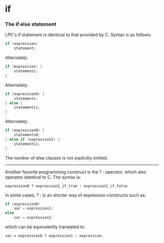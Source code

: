 # if

### The if else statement

LPC's if statement is identical to that provided by C. Syntax is as follows:

```c
if (expression)
    statement;
```

Alternately:

```c
if (expression) {
    statements;
}
```

Alternately:

```c
if (expression0) {
    statements;
} else {
    statements1;
}
```

Alternately:

```c
if (expression0) {
    statements0;
} else if (expression1) {
    statements1;
}
```

The number of else clauses is not explicitly limited.

---

Another favorite programming construct is the ? : operator, which also
operates identical to C. The syntax is:

    expression0 ? expression1_if_true : expression2_if_false

In some cases, ? : is an shorter way of expression constructs such as:

```c
if (expression0)
    var = expression1;
else
    var = expression2;
```

which can be equivalently translated to:

    var = expression0 ? expression1 : expression;
